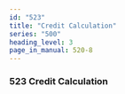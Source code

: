 ```yaml
---
id: "523"
title: "Credit Calculation"
series: "500"
heading_level: 3
page_in_manual: 520-8
---
```


### 523 Credit Calculation